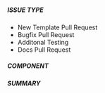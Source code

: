 ##### ISSUE TYPE
<!--- Pick one below and delete the rest: -->
 - New Template Pull Request
 - Bugfix Pull Request
 - Additonal Testing
 - Docs Pull Request

##### COMPONENT
<!--- Name of the template, os and command  -->

##### SUMMARY
<!--- Describe the change, including rationale and design decisions -->

<!---
If you are fixing an existing issue, please include "Fixes #nnn" in your
commit message and your description; but you should still explain what
the change does.
-->

<!-- Paste verbatim command output below, e.g. before and after your change -->
```

```
